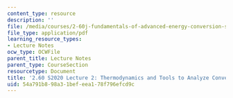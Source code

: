 ```yaml
---
content_type: resource
description: ''
file: /media/courses/2-60j-fundamentals-of-advanced-energy-conversion-spring-2020/54a791b898a31befeea178f796efcd9c_MIT2_60s20_lec2.pdf
file_type: application/pdf
learning_resource_types:
- Lecture Notes
ocw_type: OCWFile
parent_title: Lecture Notes
parent_type: CourseSection
resourcetype: Document
title: '2.60 S2020 Lecture 2: Thermodynamics and Tools to Analyze Conversion Efficiency'
uid: 54a791b8-98a3-1bef-eea1-78f796efcd9c
---
```

